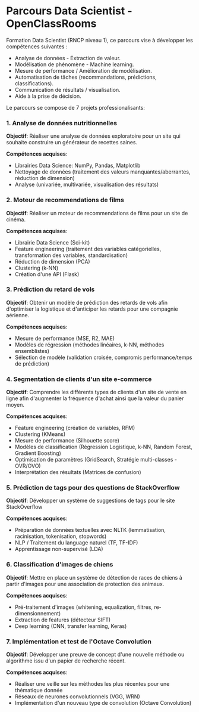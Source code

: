# Parcours Data Scientist - OpenClassRooms

Formation Data Scientist (RNCP niveau 1), ce parcours vise à développer les compétences suivantes :
* Analyse de données - Extraction de valeur.
* Modélisation de phénomène - Machine learning.
* Mesure de performance / Amélioration de modélisation.
* Automatisation de tâches (recommandations, prédictions, classifications).
* Communication de résultats / visualisation.
* Aide à la prise de décision.

Le parcours se compose de 7 projets professionalisants: 
### 1. Analyse de données nutritionnelles
**Objectif**: 
Réaliser une analyse de données exploratoire pour un site qui souhaite construire un générateur de recettes saines. 

**Compétences acquises**:
* Librairies Data Science: NumPy, Pandas, Matplotlib
* Nettoyage de données (traitement des valeurs manquantes/aberrantes, réduction de dimension)
* Analyse (univariée, multivariée, visualisation des résultats)

### 2. Moteur de recommendations de films
**Objectif**:
Réaliser un moteur de recommendations de films pour un site de cinéma.

**Compétences acquises**:
* Librairie Data Science (Sci-kit)
* Feature engineering (traitement des variables catégorielles, transformation des variables, standardisation)
* Réduction de dimension (PCA)
* Clustering (k-NN)
* Création d'une API (Flask)

### 3. Prédiction du retard de vols
**Objectif**:
Obtenir un modèle de prédiction des retards de vols afin d'optimiser la logistique et d'anticiper les retards pour une compagnie 
aérienne.

**Compétences acquises**:
* Mesure de performance (MSE, R2, MAE)
* Modèles de régression (méthodes linéaires, k-NN, méthodes ensemblistes)
* Sélection de modèle (validation croisée, compromis performance/temps de prédiction)

### 4. Segmentation de clients d'un site e-commerce
**Objectif**:
Comprendre les différents types de clients d'un site de vente en ligne afin d'augmenter la fréquence d'achat ainsi que la valeur du panier moyen.

**Compétences acquises**:
* Feature engineering (création de variables, RFM)
* Clustering (KMeans)
* Mesure de performance (Silhouette score)
* Modèles de classification (Régression Logistique, k-NN, Random Forest, Gradient Boosting)
* Optimisation de paramètres (GridSearch, Stratégie multi-classes - OVR/OVO)
* Interprétation des résultats (Matrices de confusion)

### 5. Prédiction de tags pour des questions de StackOverflow
**Objectif**:
Développer un système de suggestions de tags pour le site StackOverflow

**Compétences acquises**:
* Préparation de données textuelles avec NLTK (lemmatisation, racinisation, tokenisation, stopwords)
* NLP / Traitement du language naturel (TF, TF-IDF)
* Apprentissage non-supervisé (LDA)

### 6. Classification d'images de chiens
**Objectif**:
Mettre en place un système de détection de races de chiens à partir d'images pour une association de protection des animaux.

**Compétences acquises**:
* Pré-traitement d'images (whitening, equalization, filtres, re-dimensionnement)
* Extraction de features (détecteur SIFT)
* Deep learning (CNN, transfer learning, Keras)

### 7. Implémentation et test de l'Octave Convolution
**Objectif**:
Développer une preuve de concept d'une nouvelle méthode ou algorithme issu d'un papier de recherche récent. 

**Compétences acquises**:
* Réaliser une veille sur les méthodes les plus récentes pour une thématique donnée
* Réseaux de neurones convolutionnels (VGG, WRN)
* Implémentation d'un nouveau type de convolution (Octave Convolution)
